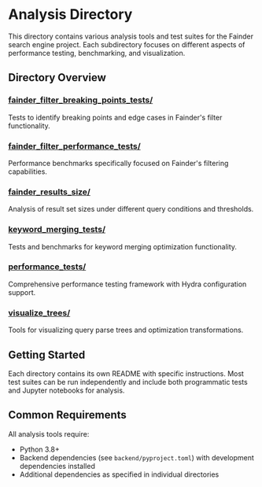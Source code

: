 # Analysis Directory

This directory contains various analysis tools and test suites for the Fainder search engine project. Each subdirectory focuses on different aspects of performance testing, benchmarking, and visualization.

## Directory Overview

### [fainder_filter_breaking_points_tests/](./fainder_filter_breaking_points_tests/)
Tests to identify breaking points and edge cases in Fainder's filter functionality.

### [fainder_filter_performance_tests/](./fainder_filter_performance_tests/)
Performance benchmarks specifically focused on Fainder's filtering capabilities.

### [fainder_results_size/](./fainder_results_size/)
Analysis of result set sizes under different query conditions and thresholds.

### [keyword_merging_tests/](./keyword_merging_tests/)
Tests and benchmarks for keyword merging optimization functionality.

### [performance_tests/](./performance_tests/)
Comprehensive performance testing framework with Hydra configuration support.

### [visualize_trees/](./visualize_trees/)
Tools for visualizing query parse trees and optimization transformations.

## Getting Started

Each directory contains its own README with specific instructions. Most test suites can be run independently and include both programmatic tests and Jupyter notebooks for analysis.

## Common Requirements

All analysis tools require:
- Python 3.8+
- Backend dependencies (see `backend/pyproject.toml`) with development dependencies installed
- Additional dependencies as specified in individual directories
